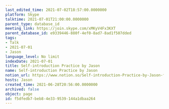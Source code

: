 ```yaml
---
last_edited_time: 2021-07-02T18:57:00.0000000
platform: Skype
talktime: 2021-07-01T21:00:00.0000000
parent_type: database_id
meeting_link: https://join.skype.com/xMKyV4Fx3KXT
parent_database_id: e9339446-880f-4ef0-8ad7-8ad1f507dded
tags:
- Talk
- 2021-07-01
- Jason
language_level: No limit
indexDate: 2021-07-01
title: Self-introduction Practice by Jason
name: Self-introduction Practice by Jason
notion_url: https://www.notion.so/Self-introduction-Practice-by-Jason-f5dfedb7beb84e339539144a1dbaa264
hosts: Jason
created_time: 2021-06-28T20:56:00.0000000
archived: false
object: page
id: f5dfedb7-beb8-4e33-9539-144a1dbaa264
---
```







